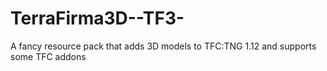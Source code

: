# TerraFirma3D--TF3-
A fancy resource pack that adds 3D models to TFC:TNG 1.12 and supports some TFC addons

